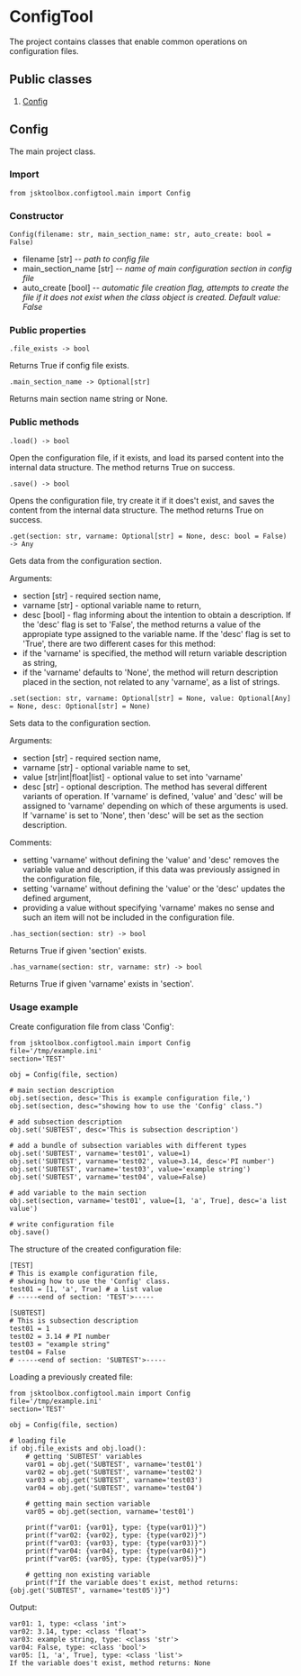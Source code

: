 # ConfigTool

The project contains classes that enable common operations on configuration files.

## Public classes

1. [Config](https://github.com/Szumak75/JskToolBox/blob/1.0.17/docs/ConfigTool.md#config)

## Config

The main project class.

### Import

```
from jsktoolbox.configtool.main import Config
```

### Constructor

```
Config(filename: str, main_section_name: str, auto_create: bool = False)
```

- filename [str] -- *path to config file*
- main_section_name [str] -- *name of main configuration section in config file*
- auto_create [bool] -- *automatic file creation flag, attempts to create the file if it does not exist when the class object is created. Default value: False*

### Public properties

```
.file_exists -> bool
```

Returns True if config file exists.

```
.main_section_name -> Optional[str]
```

Returns main section name string or None.

### Public methods

```
.load() -> bool
```

Open the configuration file, if it exists, and load its parsed content into the internal data structure.
The method returns True on success.

```
.save() -> bool
```

Opens the configuration file, try create it if it does't exist, and saves the content from the internal data structure.
The method returns True on success.

```
.get(section: str, varname: Optional[str] = None, desc: bool = False) -> Any
```

Gets data from the configuration section.

Arguments:

- section [str] - required section name,
- varname [str] - optional variable name to return,
- desc [bool] - flag informing about the intention to obtain a description.
If the 'desc' flag is set to 'False', the method returns a value of the appropiate type assigned to the variable name.
If the 'desc' flag is set to 'True', there are two different cases for this method:
- if the 'varname' is specified, the method will return variable description as string,
- if the 'varname' defaults to 'None', the method will return description placed in the section, not related to any 'varname', as a list of strings.

```
.set(section: str, varname: Optional[str] = None, value: Optional[Any] = None, desc: Optional[str] = None)
```

Sets data to the configuration section.

Arguments:

- section [str] - required section name,
- varname [str] - optional variable name to set,
- value [str|int|float|list] - optional value to set into 'varname'
- desc [str] - optional description.
The method has several different variants of operation.
If 'varname' is defined, 'value' and 'desc' will be assigned to 'varname' depending on which of these arguments is used.
If 'varname' is set to 'None', then 'desc' will be set as the section description.

Comments:

- setting 'varname' without defining the 'value' and 'desc' removes the variable value and description, if this data was previously assigned in the configuration file,
- setting 'varname' without defining the 'value' or the 'desc' updates the defined argument,
- providing a value without specifying 'varname' makes no sense and such an item will not be included in the configuration file.

```
.has_section(section: str) -> bool
```

Returns True if given 'section' exists.

```
.has_varname(section: str, varname: str) -> bool
```

Returns True if given 'varname' exists in 'section'.

### Usage example

Create configuration file from class 'Config':

```
from jsktoolbox.configtool.main import Config
file='/tmp/example.ini'
section='TEST'

obj = Config(file, section)

# main section description
obj.set(section, desc='This is example configuration file,')
obj.set(section, desc="showing how to use the 'Config' class.")

# add subsection description
obj.set('SUBTEST', desc='This is subsection description')

# add a bundle of subsection variables with different types
obj.set('SUBTEST', varname='test01', value=1)
obj.set('SUBTEST', varname='test02', value=3.14, desc='PI number')
obj.set('SUBTEST', varname='test03', value='example string')
obj.set('SUBTEST', varname='test04', value=False)

# add variable to the main section
obj.set(section, varname='test01', value=[1, 'a', True], desc='a list value')

# write configuration file
obj.save()
```

The structure of the created configuration file:

```
[TEST]
# This is example configuration file,
# showing how to use the 'Config' class.
test01 = [1, 'a', True] # a list value
# -----<end of section: 'TEST'>-----

[SUBTEST]
# This is subsection description
test01 = 1
test02 = 3.14 # PI number
test03 = "example string"
test04 = False
# -----<end of section: 'SUBTEST'>-----

```

Loading a previously created file:

```
from jsktoolbox.configtool.main import Config
file='/tmp/example.ini'
section='TEST'

obj = Config(file, section)

# loading file
if obj.file_exists and obj.load():
    # getting 'SUBTEST' variables
    var01 = obj.get('SUBTEST', varname='test01')
    var02 = obj.get('SUBTEST', varname='test02')
    var03 = obj.get('SUBTEST', varname='test03')
    var04 = obj.get('SUBTEST', varname='test04')

    # getting main section variable
    var05 = obj.get(section, varname='test01')

    print(f"var01: {var01}, type: {type(var01)}")
    print(f"var02: {var02}, type: {type(var02)}")
    print(f"var03: {var03}, type: {type(var03)}")
    print(f"var04: {var04}, type: {type(var04)}")
    print(f"var05: {var05}, type: {type(var05)}")

    # getting non existing variable
    print(f"If the variable does't exist, method returns: {obj.get('SUBTEST', varname='test05')}")
```

Output:

```
var01: 1, type: <class 'int'>
var02: 3.14, type: <class 'float'>
var03: example string, type: <class 'str'>
var04: False, type: <class 'bool'>
var05: [1, 'a', True], type: <class 'list'>
If the variable does't exist, method returns: None
```
